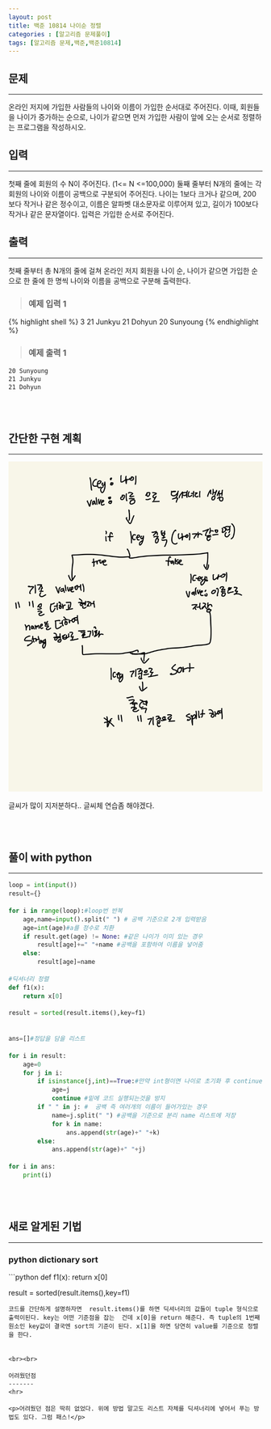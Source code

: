 ```yaml
---
layout: post
title: 백준 10814 나이순 정렬
categories : [알고리즘 문제풀이]
tags: [알고리즘 문제,백준,백준10814]
---
```




문제
------
<hr>

온라인 저지에 가입한 사람들의 나이와 이름이 가입한 순서대로 주어진다. 이때, 회원들을 나이가 증가하는 순으로, 나이가 같으면 먼저 가입한 사람이 앞에 오는 순서로 정렬하는 프로그램을 작성하시오.

입력
------
<hr>

첫째 줄에 회원의 수 N이 주어진다. (1<= N <=100,000)
둘째 줄부터 N개의 줄에는 각 회원의 나이와 이름이 공백으로 구분되어 주어진다. 나이는 1보다 크거나 같으며, 200보다 작거나 같은 정수이고, 이름은 알파벳 대소문자로 이루어져 있고, 길이가 100보다 작거나 같은 문자열이다. 입력은 가입한 순서로 주어진다.

출력
------
<hr>

첫째 줄부터 총 N개의 줄에 걸쳐 온라인 저지 회원을 나이 순, 나이가 같으면 가입한 순으로 한 줄에 한 명씩 나이와 이름을 공백으로 구분해 출력한다.


><h3>예제 입력 1</h3>

{% highlight shell %}
3
21 Junkyu
21 Dohyun
20 Sunyoung
{% endhighlight %}



><h3>예제 출력 1</h3>


```
20 Sunyoung
21 Junkyu
21 Dohyun
```
<br><br>


간단한 구현 계획
-------
<hr>

![구현계획](/assets/img/al_prob/baekjoon10814.jpg)


<p>글씨가 많이 지저분하다.. 글씨체 연습좀 해야겠다.</p>

<br><br>


풀이 with python
----
<hr>

```python
loop = int(input())
result={}

for i in range(loop):#loop번 반복
    age,name=input().split(" ") # 공백 기준으로 2개 입력받음
    age=int(age)#a를 정수로 치환
    if result.get(age) != None: #같은 나이가 이미 있는 경우
        result[age]+=" "+name #공백을 포함하여 이름을 넣어줌
    else:
        result[age]=name

#딕셔너리 정렬
def f1(x):
    return x[0]

result = sorted(result.items(),key=f1)


ans=[]#정답을 담을 리스트

for i in result:
    age=0
    for j in i:
        if isinstance(j,int)==True:#만약 int형이면 나이로 초기화 후 continue
            age=j
            continue #밑에 코드 실행되는것을 방지
        if " " in j: #  공백 즉 여러개의 이름이 들어가있는 경우
            name=j.split(" ") #공백을 기준으로 분리 name 리스트에 저장
            for k in name:
                ans.append(str(age)+" "+k)
        else:
            ans.append(str(age)+" "+j)

for i in ans:
    print(i)
```
<br><br>

새로 알게된 기법
-------
<hr>

<h3>python dictionary sort</h3>
```python
def f1(x):
    return x[0]

result = sorted(result.items(),key=f1)
```
코드를 간단하게 설명하자면  result.items()를 하면 딕셔너리의 값들이 tuple 형식으로 출력이된다. key는 어떤 기준점을 잡는  건데 x[0]을 return 해준다. 즉 tuple의 1번째 원소인 key값이 결국엔 sort의 기준이 된다. x[1]을 하면 당연히 value를 기준으로 정렬을 한다.


<br><br>

어려웠던점
-------
<hr>

<p>어려웠던 점은 딱히 없었다. 위에 방법 말고도 리스트 자체를 딕셔너리에 넣어서 푸는 방법도 있다. 그럼 패스!</p>